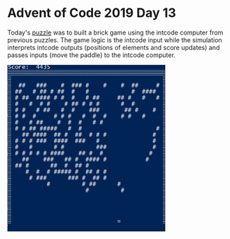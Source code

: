 # Advent of Code 2019 Day 13

Today's [puzzle](https://adventofcode.com/2019/day/13) was to built a brick game using the intcode computer from previous puzzles. The game logic is the intcode input while the simulation interprets intcode outputs (positions of elements and score updates) and passes inputs (move the paddle) to the intcode computer.

![Bricks puzzle animation](./bricks.gif)